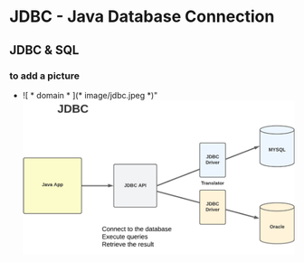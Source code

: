 # JDBC - Java Database Connection

## JDBC & SQL
### to add a picture
* ![ * domain * ](* image/jdbc.jpeg *)"
![domain](image/jdbc.jpeg)